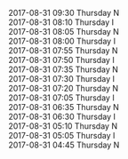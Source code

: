 2017-08-31 09:30 Thursday  N  
2017-08-31 08:10 Thursday  I  
2017-08-31 08:05 Thursday  N  
2017-08-31 08:00 Thursday  I  
2017-08-31 07:55 Thursday  N  
2017-08-31 07:50 Thursday  I  
2017-08-31 07:35 Thursday  N  
2017-08-31 07:30 Thursday  I  
2017-08-31 07:20 Thursday  N  
2017-08-31 07:05 Thursday  I  
2017-08-31 06:35 Thursday  N  
2017-08-31 06:30 Thursday  I  
2017-08-31 05:10 Thursday  N  
2017-08-31 05:05 Thursday  I  
2017-08-31 04:45 Thursday  N  

